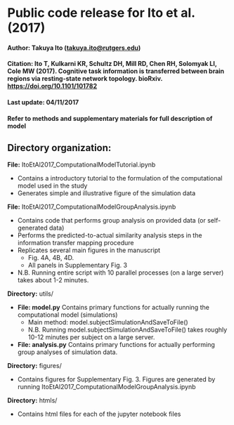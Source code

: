 # Public code release for Ito et al. (2017)

#### Author: Takuya Ito (takuya.ito@rutgers.edu)
#### Citation: Ito T, Kulkarni KR, Schultz DH, Mill RD, Chen RH, Solomyak LI, Cole MW (2017). Cognitive task information is transferred between brain regions via resting-state network topology. bioRxiv. https://doi.org/10.1101/101782
#### Last update: 04/11/2017
#### Refer to methods and supplementary materials for full description of model

## Directory organization:
**File:** ItoEtAl2017_ComputationalModelTutorial.ipynb
* Contains a introductory tutorial to the formulation of the computational model used in the study
* Generates simple and illustrative figure of the simulation data

**File:** ItoEtAl2017_ComputationalModelGroupAnalysis.ipynb
* Contains code that performs group analysis on provided data (or self-generated data)
* Performs the predicted-to-actual similarity analysis steps in the information transfer mapping procedure
* Replicates several main figures in the manuscript
  * Fig. 4A, 4B, 4D.
  * All panels in Supplementary Fig. 3
* N.B. Running entire script with 10 parallel processes (on a large server) takes about 1-2 minutes. 
 
**Directory:** utils/
* **File: model.py** Contains primary functions for actually running the computational model (simulations)
  * Main method: model.subjectSimulationAndSaveToFile()
  * N.B. Running model.subjectSimulationAndSaveToFile() takes roughly 10-12 minutes per subject on a large server.
* **File: analysis.py** Contains primary functions for actually performing group analyses of simulation data.

**Directory:** figures/
* Contains figures for Supplementary Fig. 3. Figures are generated by running ItoEtAl2017_ComputationalModelGroupAnalysis.ipynb

**Directory:** htmls/
* Contains html files for each of the jupyter notebook files
